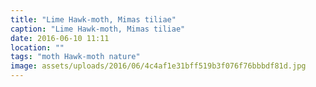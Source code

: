 ```yaml
---
title: "Lime Hawk-moth, Mimas tiliae"
caption: "Lime Hawk-moth, Mimas tiliae"
date: 2016-06-10 11:11
location: ""
tags: "moth Hawk-moth nature"
image: assets/uploads/2016/06/4c4af1e31bff519b3f076f76bbbdf81d.jpg
---
```

